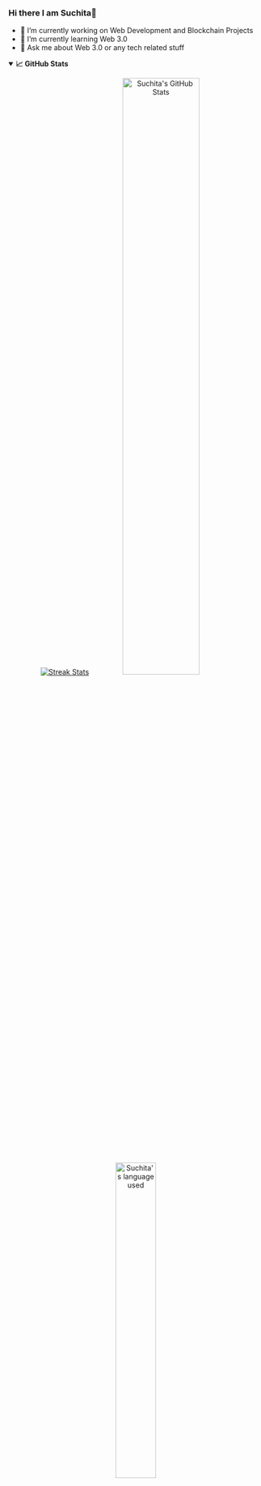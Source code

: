 ### Hi there I am Suchita👋

- 🔭 I’m currently working on Web Development and Blockchain Projects
- 🌱 I’m currently learning Web 3.0
- 💬 Ask me about Web 3.0 or any tech related stuff



<details open="">
  <summary><b>📈 GitHub Stats</b></summary>
  <p align="center">
    <a href="https://github.com/CyberNaut-bot/CyberNaut-bot"><img alt="Streak Stats" src="https://github-readme-streak-stats.herokuapp.com/?user=CyberNaut-bot&theme=highcontrast"/></a>
    <a href="https://github.com/CyberNaut-bot/CyberNaut-bot"><img alt="Suchita's GitHub Stats" src="https://github-readme-stats.vercel.app/api?username=CyberNaut-bot&show_icons=true&theme=merko" width=55%/></a>
    <a href="https://github.com/CyberNaut-bot/CyberNaut-bot"><img alt="Suchita's language used" src="https://github-readme-stats.vercel.app/api/top-langs/?username=CyberNaut-bot&layout=compact&langs_count=8&theme=gruvbox" width=40%/></a>
 
 </details>


